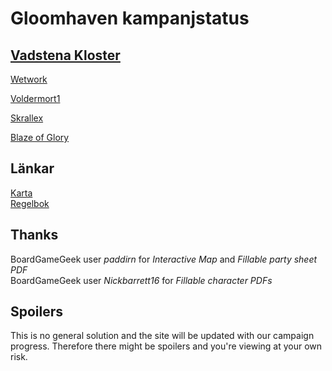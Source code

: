 # Gloomhaven kampanjstatus

##  [Vadstena Kloster](allfathr.github.io/partysheet.pdf)
[Wetwork](allfathr.github.io/cragheart.pdf)

[Voldermort1](allfathr.github.io/tinkerer.pdf)

[Skrallex](allfathr.github.io/mindthief.pdf)

[Blaze of Glory](allfathr.github.io/spellweaver.pdf)

## Länkar
[Karta](allfathr.github.io/map.png)  
[Regelbok](https://drive.google.com/open?id=10Sjmjdyc2Fan62Ubi1LsHXtTz2r5wU-o)

## Thanks
BoardGameGeek user *paddirn* for *Interactive Map* and *Fillable party sheet PDF*  
BoardGameGeek user *Nickbarrett16* for *Fillable character PDFs*


## Spoilers
This is no general solution and the site will be updated with our campaign progress. Therefore there might be spoilers and you're viewing at your own risk.
